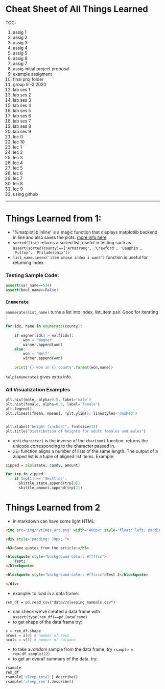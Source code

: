 # Cheat Sheet of All Things Learned
TOC:
1. assig 1
2. assig 2
3. assig 3
4. assig 4
5. assig 5
6. assig 6
7. assig 7
8. assig initial project proposal
9.  example assigment
10. final proj folder
11. group 9 -2 2020
12. lab ses 1
13. lab ses 2
14. lab ses 3
15. lab ses 4
16. lab ses 5
17. lab ses 6
18. lab ses 7
19. lab ses 8
20. lab ses 9
21. lec 0 
22. lec 10
23. lec 1
24. lec 2
25. lec 3
26. lec 4
27. lec 5
28. lec 6
29. lec 7
30. lec 8
31. lec 9
32. using github


---

# Things Learned from 1:
- '%matplotlib inline' is a magic function that displays matplotlib backend in line and also saves the plots. [more info here](https://stackoverflow.com/questions/43027980/purpose-of-matplotlib-inline)
- `sorted(list)` returns a sorted list, useful in testing such as `assert(sorted(county)==['Armstrong', 'Crawford', 'Dauphin', 'Fulton', 'Philadelphia'])`
- `list_name.index('item whose index i want')` function is useful for returning index. 
### Testing Sample Code:
```python
assert(var_name==534)
assert(bool_name==False)
```
### `Enumerate`

`enumerate(list_name)` turns a list into index, list_item pair. Good for iterating :
```python
for idx, name in enumerate(county):
    
    if wagner[idx] > wolf[idx]:
        won = 'Wagner'
        winner.append(won)
    else:
        won = 'Wolf'
        winner.append(won)
        
    print('{} won in {} county'.format(won,name))
```
`help(enumerate)` gives extra info. 

### All Visualization Examples

```python
plt.hist(male, alpha=0.5, label='male')
plt.hist(female, alpha=0.5, label='female')
plt.legend()
plt.vlines([fmean, mmean], *plt.ylim(), linestyles='dashed')


plt.xlabel("height (inches)", fontsize=12)
plt.title("Distribution of heights for adult females and males")

```
- `ord(character)` is the inverse of the `char(num)` function. returns the unicode corresponding to the character passed in. 
- `zip` function aligns a number of lists of the same length. The output of a zipped list is a tuple of aligned list items. Example:
```python
zipped = zip(state, candy, amount)

for trp in zipped:
    if trp[1] == 'Skittles':
      skittle_state.append(trp[0])
      skittle_amount.append(trp[2])
```

# Things Learned from 2

- in markdown can have some light HTML:

```html
<img src="img/nytimes_art.png" width="400px" style="float: left; padding: 10px; margin-right:20px;"/>

<div style="padding: 30px; ">

<h3>Some quotes from the article:</h3>

<blockquote style="background-color: #ffffcc">
    Test1
</blockquote>

<blockquote style="background-color: #ffcccc">Test 2</blockquote>
 
</div>
```


- example: to load in a data frame:

`rem_df = pd.read_csv("data//sleeping_mammals.csv")`

- can check we've created a data frame with `assert(type(rem_df)==pd.DataFrame)`
- to get shape of the data frame try: 

```python
s = rem_df.shape
nrows = s[0] # number of rows
ncols = s[1] # number of columns
```
- to take a *random* sample from the data frame, try `rsample = rem_df.sample(12)`
- to get an overall summary of the data, try:

```python
rsample
rem_df
rsample['sleep_total'].describe()
rsample['sleep_rem'].describe()
```
